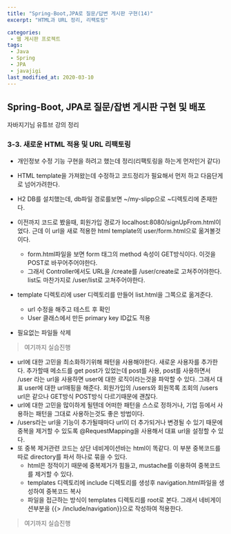 ```yaml
---
title: "Spring-Boot,JPA로 질문/답변 게시판 구현(14)"
excerpt: "HTML과 URL 정리, 리팩토링"

categories:
 - 웹 게시판 프로젝트
tags:
 - Java
 - Spring
 - JPA
 - javajigi
last_modified_at: 2020-03-10
---
```




## Spring-Boot, JPA로 질문/잡변 게시판 구현 및 배포

자바지기님 유튜브 강의 정리

### 3-3. 새로운 HTML 적용 및 URL 리팩토링

* 개인정보 수정 기능 구현을 하려고 했는데 정리(리팩토링을 하는게 먼저인거 같다)
* HTML template을 가져왔는데 수정하고 코드정리가 필요해서 먼저 하고 다음단게로 넘어가려한다.



* H2 DB를 설치했는데, db파일 경로를보면 ~/my-slipp으로 ~디렉토리에 존재한다.
* 이전까지 코드로 봤을때, 회원가입 경로가 localhost:8080/signUpFrom.html이었다. 근데 이 url을 새로 적용한 html template의 user/form.html으로 옮겨볼것이다.
  * form.html파일을 보면 form 태그의 method 속성이 GET방식이다. 이것을 POST로 바꾸어주어야한다.
  * 그래서 Controller에서도 URL을 /create를 /user/create로 고쳐주어야한다. list도 마찬가지로 /user/list로 고쳐주어야한다.
* template 디렉토리에 user 디렉토리를 만들어 list.html을 그쪽으로 옮겨준다.
  * url 수정을 해주고 테스트 후 확인
  * User 클래스에서 만든 primary key ID값도 적용
* 필요없는 파일들 삭제

> 여기까지 실습진행

* url에 대한 고민을 최소화하기위해 패턴을 사용해야한다. 새로운 사용자를 추가한다. 추가할때 메소드를 get post가 있었는데 post를 사용, post를 사용하면서 /user 라는 url을 사용하면 user에 대한 로직이라는것을 파악할 수 있다. 그래서 대표 user에 대한 url매핑을 해준다. 회원가입의 /users와 회원목록 조회의 /users url은 같으나 GET방식 POST방식 다르기때문에 괜찮다.
* url에 대한 고민을 많이하게 될텐데 어떠한 패턴을 스스로 정하거나, 기업 등에서 사용하는 패턴을 그대로 사용하는것도 좋은 방법이다.
* /users라는 url을 기능이 추가될때마다 url이 더 추가되거나 변경될 수 있기 때문에 중복을 제거할 수 있도록 @RequestMapping을 사용해서 대표 url을 설정할 수 있다.
* 또 중복 제거관련 코드는 상단 네비게이션바는 html이 똑같다.  이 부분 중복코드를 따로 directory를 파서 하나로 묶을 수 있다.
  * html은 정적이기 때문에 중복제거가 힘들고, mustache를 이용하여 중복코드를 제거할 수 있다.
  * templates 디렉토리에 include 디렉토리를 생성후 navigation.html파일을 생성하여 중복코드 복사
  * 파일을 접근하는 방식이 templates 디렉토리를 root로 본다. 그래서 네비게이션부분을 {{> /include/navigation}}으로 작성하여 적용한다.

> 여기까지 실습진행